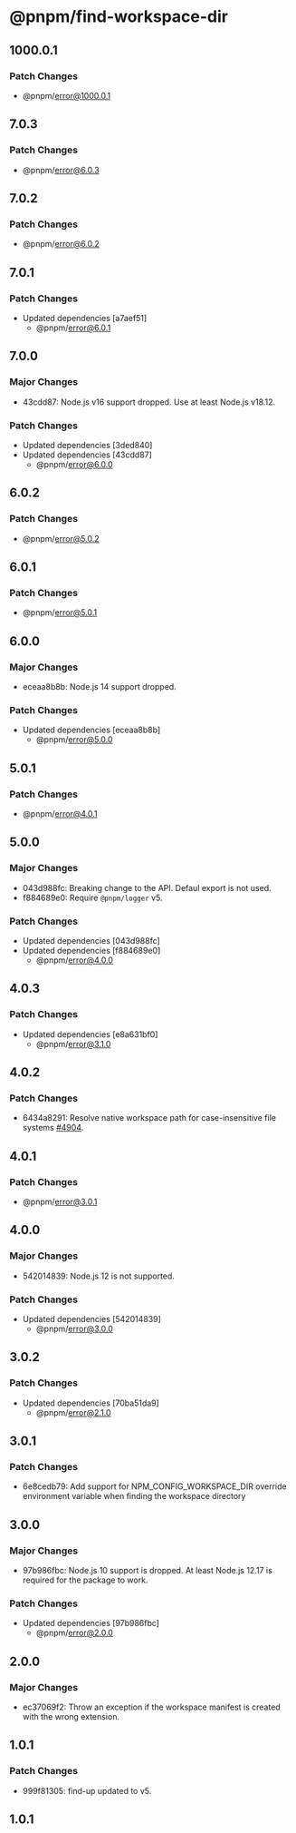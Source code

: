 # @pnpm/find-workspace-dir

## 1000.0.1

### Patch Changes

- @pnpm/error@1000.0.1

## 7.0.3

### Patch Changes

- @pnpm/error@6.0.3

## 7.0.2

### Patch Changes

- @pnpm/error@6.0.2

## 7.0.1

### Patch Changes

- Updated dependencies [a7aef51]
  - @pnpm/error@6.0.1

## 7.0.0

### Major Changes

- 43cdd87: Node.js v16 support dropped. Use at least Node.js v18.12.

### Patch Changes

- Updated dependencies [3ded840]
- Updated dependencies [43cdd87]
  - @pnpm/error@6.0.0

## 6.0.2

### Patch Changes

- @pnpm/error@5.0.2

## 6.0.1

### Patch Changes

- @pnpm/error@5.0.1

## 6.0.0

### Major Changes

- eceaa8b8b: Node.js 14 support dropped.

### Patch Changes

- Updated dependencies [eceaa8b8b]
  - @pnpm/error@5.0.0

## 5.0.1

### Patch Changes

- @pnpm/error@4.0.1

## 5.0.0

### Major Changes

- 043d988fc: Breaking change to the API. Defaul export is not used.
- f884689e0: Require `@pnpm/logger` v5.

### Patch Changes

- Updated dependencies [043d988fc]
- Updated dependencies [f884689e0]
  - @pnpm/error@4.0.0

## 4.0.3

### Patch Changes

- Updated dependencies [e8a631bf0]
  - @pnpm/error@3.1.0

## 4.0.2

### Patch Changes

- 6434a8291: Resolve native workspace path for case-insensitive file systems [#4904](https://github.com/pnpm/pnpm/issues/4904).

## 4.0.1

### Patch Changes

- @pnpm/error@3.0.1

## 4.0.0

### Major Changes

- 542014839: Node.js 12 is not supported.

### Patch Changes

- Updated dependencies [542014839]
  - @pnpm/error@3.0.0

## 3.0.2

### Patch Changes

- Updated dependencies [70ba51da9]
  - @pnpm/error@2.1.0

## 3.0.1

### Patch Changes

- 6e8cedb79: Add support for NPM_CONFIG_WORKSPACE_DIR override environment variable when finding the workspace directory

## 3.0.0

### Major Changes

- 97b986fbc: Node.js 10 support is dropped. At least Node.js 12.17 is required for the package to work.

### Patch Changes

- Updated dependencies [97b986fbc]
  - @pnpm/error@2.0.0

## 2.0.0

### Major Changes

- ec37069f2: Throw an exception if the workspace manifest is created with the wrong extension.

## 1.0.1

### Patch Changes

- 999f81305: find-up updated to v5.

## 1.0.1
